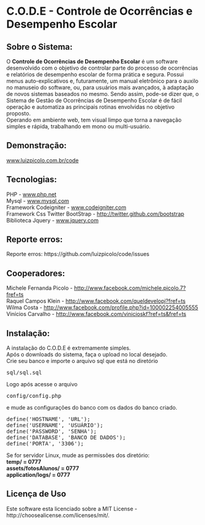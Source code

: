 <h1>C.O.D.E - Controle de Ocorrências e Desempenho Escolar</h1>

<h2>Sobre o Sistema:</h2>

<p>O <b>Controle de Ocorrências de Desempenho Escolar</b> é um software desenvolvido com o objetivo 
de controlar parte do processo de ocorrências e relatórios de desempenho escolar de forma prática e segura. 
Possui menus auto-explicativos e, futuramente, um manual eletrônico para o auxilo no manuseio do 
software, ou, para usuários mais avançados, à adaptação de novos sistemas baseados no mesmo. 
Sendo assim, pode-se dizer que, o Sistema de Gestão de Ocorrências de Desempenho Escolar é de 
fácil operação e automatiza as principais rotinas envolvidas no objetivo proposto.<br>
Operando em ambiente web, tem visual limpo que torna a navegação simples e rápida, 
trabalhando em mono ou multi-usuário.</p>

<h2>Demonstração:</h2>

www.luizpicolo.com.br/code

<h2>Tecnologias:</h2>

PHP - www.php.net<br>
Mysql - www.mysql.com<br>
Framework Codeigniter - www.codeigniter.com<br>
Framework Css Twitter BootStrap - http://twitter.github.com/bootstrap<br>
Biblioteca Jquery - www.jquery.com<br>

<h2>Reporte erros:</h2>
Reporte erros: https://github.com/luizpicolo/code/issues

<h2>Cooperadores:</h2>

Michele Fernanda Picolo - http://www.facebook.com/michele.picolo.7?fref=ts<br>
Raquel Campos Klein - http://www.facebook.com/queldevelopj?fref=ts<br>
Wilma Costa - http://www.facebook.com/profile.php?id=100002254005555<br>
Vinícios Carvalho - http://www.facebook.com/vinicioskf?ref=ts&fref=ts<br>

<h2>Instalação:</h2>

A instalação do C.O.D.E é extremamente simples.<br>
Após o downloads do sistema, faça o upload no local desejado.<br>
Crie seu banco e importe o arquivo sql que está no diretório 
<pre>sql/sql.sql</pre>
Logo após acesse o arquivo <pre>config/config.php</pre> e mude as configurações do banco 
com os dados do banco criado.
<pre>
define('HOSTNAME', 'URL');
define('USERNAME', 'USUÁRIO');
define('PASSWORD', 'SENHA');
define('DATABASE', 'BANCO DE DADOS');
define('PORTA', '3306');    
</pre>
Se for servidor Linux, mude as permissões dos diretório:<br>
<b>temp/ = 0777<br></b>
<b>assets/fotosAlunos/ = 0777<br></b>
<b>application/logs/ = 0777<br></b>
       
<h2>Licença de Uso</h2>
Este software esta licenciado sobre a MIT License - http://choosealicense.com/licenses/mit/.
